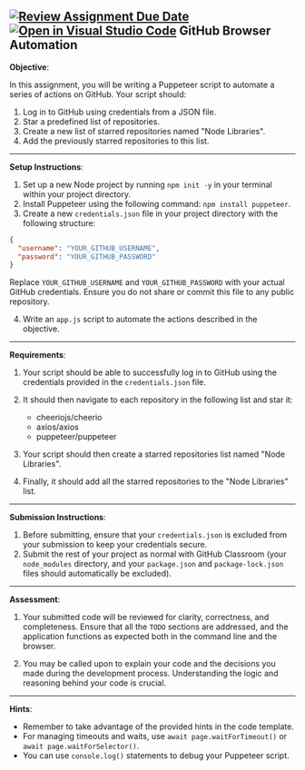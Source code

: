 [![Review Assignment Due Date](https://classroom.github.com/assets/deadline-readme-button-22041afd0340ce965d47ae6ef1cefeee28c7c493a6346c4f15d667ab976d596c.svg)](https://classroom.github.com/a/T5P22TbE)
[![Open in Visual Studio Code](https://classroom.github.com/assets/open-in-vscode-2e0aaae1b6195c2367325f4f02e2d04e9abb55f0b24a779b69b11b9e10269abc.svg)](https://classroom.github.com/online_ide?assignment_repo_id=18509010&assignment_repo_type=AssignmentRepo)
GitHub Browser Automation
---

**Objective**:

In this assignment, you will be writing a Puppeteer script to automate a series of actions on GitHub. Your script should:
1. Log in to GitHub using credentials from a JSON file.
2. Star a predefined list of repositories.
3. Create a new list of starred repositories named "Node Libraries".
4. Add the previously starred repositories to this list.

---

**Setup Instructions**:

1. Set up a new Node project by running `npm init -y` in your terminal within your project directory.
2. Install Puppeteer using the following command: `npm install puppeteer`.
3. Create a new `credentials.json` file in your project directory with the following structure:
```json
{
  "username": "YOUR_GITHUB_USERNAME",
  "password": "YOUR_GITHUB_PASSWORD"
}
```
Replace `YOUR_GITHUB_USERNAME` and `YOUR_GITHUB_PASSWORD` with your actual GitHub credentials. Ensure you do not share or commit this file to any public repository.

4. Write an `app.js` script to automate the actions described in the objective.

---

**Requirements**:

1. Your script should be able to successfully log in to GitHub using the credentials provided in the `credentials.json` file.
2. It should then navigate to each repository in the following list and star it:

    - cheeriojs/cheerio
    - axios/axios
    - puppeteer/puppeteer

3. Your script should then create a starred repositories list named "Node Libraries".
4. Finally, it should add all the starred repositories to the "Node Libraries" list.

---

**Submission Instructions**:

1. Before submitting, ensure that your `credentials.json` is excluded from your submission to keep your credentials secure.
2. Submit the rest of your project as normal with GitHub Classroom (your `node_modules` directory, and your `package.json` and `package-lock.json` files should automatically be excluded).

---

**Assessment**:

1. Your submitted code will be reviewed for clarity, correctness, and completeness. Ensure that all the `TODO` sections are addressed, and the application functions as expected both in the command line and the browser.

2. You may be called upon to explain your code and the decisions you made during the development process. Understanding the logic and reasoning behind your code is crucial.

---

**Hints**:
- Remember to take advantage of the provided hints in the code template.
- For managing timeouts and waits, use `await page.waitForTimeout()` or `await page.waitForSelector()`.
- You can use `console.log()` statements to debug your Puppeteer script.
